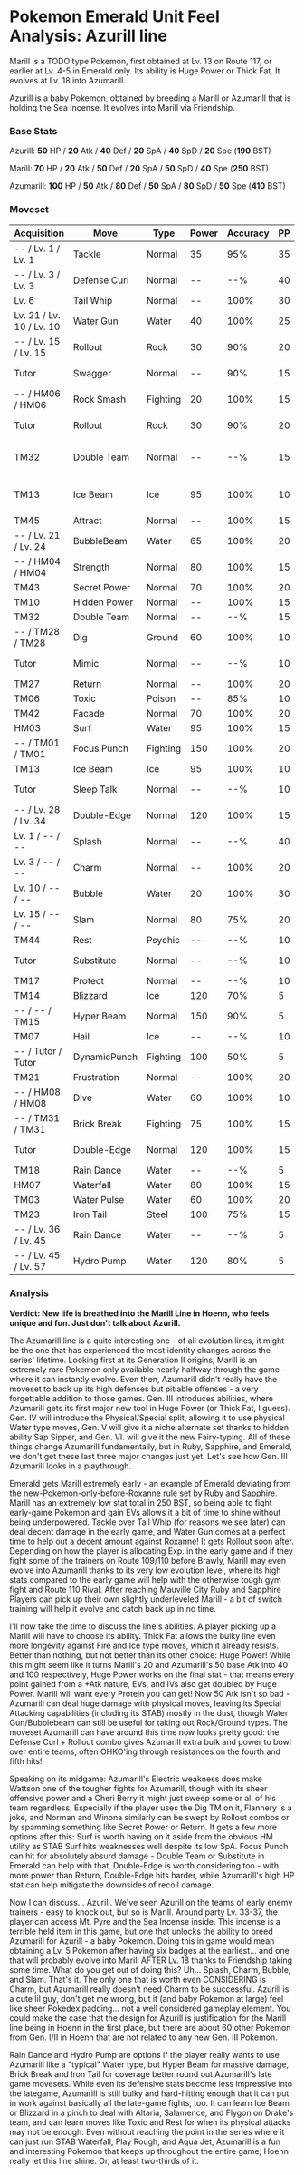 # Pokemon Emerald Unit Feel Analysis: Azurill line

Marill is a TODO type Pokemon, first obtained at Lv. 13 on Route 117, or earlier at Lv. 4-5 in Emerald only. Its ability is Huge Power or Thick Fat. It evolves at Lv. 18 into Azumarill.

Azurill is a baby Pokemon, obtained by breeding a Marill or Azumarill that is holding the Sea Incense. It evolves into Marill via Friendship.

### Base Stats

Azurill: **50** HP / **20** Atk / **40** Def / **20** SpA / **40** SpD / **20** Spe (**190** BST)

Marill: **70** HP / **20** Atk / **50** Def / **20** SpA / **50** SpD / **40** Spe (**250** BST)

Azumarill: **100** HP / **50** Atk / **80** Def / **50** SpA / **80** SpD / **50** Spe (**410** BST)

### Moveset

| Acquisition              | Move         | Type     | Power | Accuracy | PP | Notes              |
|--------------------------|--------------|----------|-------|----------|----|--------------------|
| -- / Lv. 1 / Lv. 1       | Tackle       | Normal   | 35    | 95%      | 35 |                    |
| -- / Lv. 3 / Lv. 3       | Defense Curl | Normal   | --    | --%      | 40 |                    |
| Lv. 6                    | Tail Whip    | Normal   | --    | 100%     | 30 |                    |
| Lv. 21 / Lv. 10 / Lv. 10 | Water Gun    | Water    | 40    | 100%     | 25 |                    |
| -- / Lv. 15 / Lv. 15     | Rollout      | Rock     | 30    | 90%      | 20 |                    |
| Tutor                    | Swagger      | Normal   | --    | 90%      | 15 | Emerald only       |
| -- / HM06 / HM06         | Rock Smash   | Fighting | 20    | 100%     | 15 |                    |
| Tutor                    | Rollout      | Rock     | 30    | 90%      | 20 | Emerald only       |
| TM32                     | Double Team  | Normal   | --    | --%      | 15 | Buy at Game Corner |
| TM13                     | Ice Beam     | Ice      | 95    | 100%     | 10 | Buy at Game Corner |
| TM45                     | Attract      | Normal   | --    | 100%     | 15 |                    |
| -- / Lv. 21 / Lv. 24     | BubbleBeam   | Water    | 65    | 100%     | 20 |                    |
| -- / HM04 / HM04         | Strength     | Normal   | 80    | 100%     | 15 |                    |
| TM43                     | Secret Power | Normal   | 70    | 100%     | 20 |                    |
| TM10                     | Hidden Power | Normal   | --    | 100%     | 15 |                    |
| TM32                     | Double Team  | Normal   | --    | --%      | 15 |                    |
| -- / TM28 / TM28         | Dig          | Ground   | 60    | 100%     | 10 |                    |
| Tutor                    | Mimic        | Normal   | --    | --%      | 10 | Emerald only       |
| TM27                     | Return       | Normal   | --    | 100%     | 20 |                    |
| TM06                     | Toxic        | Poison   | --    | 85%      | 10 |                    |
| TM42                     | Facade       | Normal   | 70    | 100%     | 20 |                    |
| HM03                     | Surf         | Water    | 95    | 100%     | 15 |                    |
| -- / TM01 / TM01         | Focus Punch  | Fighting | 150   | 100%     | 20 |                    |
| TM13                     | Ice Beam     | Ice      | 95    | 100%     | 10 |                    |
| Tutor                    | Sleep Talk   | Normal   | --    | --%      | 10 | Emerald only       |
| -- / Lv. 28 / Lv. 34     | Double-Edge  | Normal   | 120   | 100%     | 15 |                    |
| Lv. 1 / -- / --          | Splash       | Normal   | --    | --%      | 40 | Azurill only*      |
| Lv. 3 / -- / --          | Charm        | Normal   | --    | 100%     | 20 | Azurill only*      |
| Lv. 10 / -- / --         | Bubble       | Water    | 20    | 100%     | 30 | Azurill only*      |
| Lv. 15 / -- / --         | Slam         | Normal   | 80    | 75%      | 20 | Azurill only*      |
| TM44                     | Rest         | Psychic  | --    | --%      | 10 |                    |
| Tutor                    | Substitute   | Normal   | --    | --%      | 10 | Emerald only       |
| TM17                     | Protect      | Normal   | --    | --%      | 10 |                    |
| TM14                     | Blizzard     | Ice      | 120   | 70%      | 5  |                    |
| -- / -- / TM15           | Hyper Beam   | Normal   | 150   | 90%      | 5  |                    |
| TM07                     | Hail         | Ice      | --    | --%      | 10 |                    |
| -- / Tutor / Tutor       | DynamicPunch | Fighting | 100   | 50%      | 5  | Emerald only       |
| TM21                     | Frustration  | Normal   | --    | 100%     | 20 |                    |
| -- / HM08 / HM08         | Dive         | Water    | 60    | 100%     | 10 |                    |
| -- / TM31 / TM31         | Brick Break  | Fighting | 75    | 100%     | 15 |                    |
| Tutor                    | Double-Edge  | Normal   | 120   | 100%     | 15 | Emerald only       |
| TM18                     | Rain Dance   | Water    | --    | --%      | 5  |                    |
| HM07                     | Waterfall    | Water    | 80    | 100%     | 15 |                    |
| TM03                     | Water Pulse  | Water    | 60    | 100%     | 20 |                    |
| TM23                     | Iron Tail    | Steel    | 100   | 75%      | 15 |                    |
| -- / Lv. 36 / Lv. 45     | Rain Dance   | Water    | --    | --%      | 5  |                    |
| -- / Lv. 45 / Lv. 57     | Hydro Pump   | Water    | 120   | 80%      | 5  |                    |

### Analysis

**Verdict: New life is breathed into the Marill Line in Hoenn, who feels unique and fun. Just don't talk about Azurill.**

The Azumarill line is a quite interesting one - of all evolution lines, it might be the one that has experienced the most identity changes across the series' lifetime. Looking first at its Generation II origins, Marill is an extremely rare Pokemon only available nearly halfway through the game - where it can instantly evolve. Even then, Azumarill didn't really have the moveset to back up its high defenses but pitiable offenses - a very forgettable addition to those games. Gen. III introduces abilities, where Azumarill gets its first major new tool in Huge Power (or Thick Fat, I guess). Gen. IV will introduce the Physical/Special split, allowing it to use physical Water type moves, Gen. V will give it a niche alternate set thanks to hidden ability Sap Sipper, and Gen. VI. will give it the new Fairy-typing. All of these things change Azumarill fundamentally, but in Ruby, Sapphire, and Emerald, we don't get these last three major changes just yet. Let's see how Gen. III Azumarill looks in a playthrough.

Emerald gets Marill extremely early - an example of Emerald deviating from the new-Pokemon-only-before-Roxanne rule set by Ruby and Sapphire. Marill has an extremely low stat total in 250 BST, so being able to fight early-game Pokemon and gain EVs allows it a bit of time to shine without being underpowered. Tackle over Tail Whip (for reasons we see later) can deal decent damage in the early game, and Water Gun comes at a perfect time to help out a decent amount against Roxanne! It gets Rollout soon after. Depending on how the player is allocating Exp. in the early game and if they fight some of the trainers on Route 109/110 before Brawly, Marill may even evolve into Azumarill thanks to its very low evolution level, where its high stats compared to the early game will help with the otherwise tough gym fight and Route 110 Rival. After reaching Mauville City Ruby and Sapphire Players can pick up their own slightly underleveled Marill - a bit of switch training will help it evolve and catch back up in no time.

I'll now take the time to discuss the line's abilities. A player picking up a Marill will have to choose its ability. Thick Fat allows the bulky line even more longevity against Fire and Ice type moves, which it already resists. Better than nothing, but not better than its other choice: Huge Power! While this might seem like it turns Marill's 20 and Azumarill's 50 base Atk into 40 and 100 respectively, Huge Power works on the final stat - that means every point gained from a +Atk nature, EVs, and IVs also get doubled by Huge Power. Marill will want every Protein you can get! Now 50 Atk isn't so bad - Azumarill can deal huge damage with physical moves, leaving its Special Attacking capabilities (including its STAB) mostly in the dust, though Water Gun/Bubblebeam can still be useful for taking out Rock/Ground types. The moveset Azumarill can have around this time now looks pretty good: the Defense Curl + Rollout combo gives Azumarill extra bulk and power to bowl over entire teams, often OHKO'ing through resistances on the fourth and fifth hits!

Speaking on its midgame: Azumarill's Electric weakness does make Wattson one of the tougher fights for Azumarill, though with its sheer offensive power and a Cheri Berry it might just sweep some or all of his team regardless. Especially if the player uses the Dig TM on it, Flannery is a joke, and Norman and Winona similarly can be swept by Rollout combos or by spamming something like Secret Power or Return. It gets a few more options after this: Surf is worth having on it aside from the obvious HM utility as STAB Surf hits weaknesses well despite its low SpA. Focus Punch can hit for absolutely absurd damage - Double Team or Substitute in Emerald can help with that. Double-Edge is worth considering too - with more power than Return, Double-Edge hits harder, while Azumarill's high HP stat can help mitigate the downsides of recoil damage.

Now I can discuss... Azurill. We've seen Azurill on the teams of early enemy trainers - easy to knock out, but so is Marill. Around party Lv. 33-37, the player can access Mt. Pyre and the Sea Incense inside. This incense is a terrible held item in this game, but one that unlocks the ability to breed Azumarill for Azurill - a baby Pokemon. Doing this in game would mean obtaining a Lv. 5 Pokemon after having six badges at the earliest... and one that will probably evolve into Marill AFTER Lv. 18 thanks to Friendship taking some time. What do you get out of doing this? Uh... Splash, Charm, Bubble, and Slam. That's it. The only one that is worth even CONSIDERING is Charm, but Azumarill really doesn't need Charm to be successful. Azurill is a cute lil guy, don't get me wrong, but it (and baby Pokemon at large) feel like sheer Pokedex padding... not a well considered gameplay element. You could make the case that the design for Azurill is justification for the Marill line being in Hoenn in the first place, but there are about 60 other Pokemon from Gen. I/II in Hoenn that are not related to any new Gen. III Pokemon.

Rain Dance and Hydro Pump are options if the player really wants to use Azumarill like a "typical" Water type, but Hyper Beam for massive damage, Brick Break and Iron Tail for coverage better round out Azumarill's late game movesets. While even its defensive stats become less impressive into the lategame, Azumarill is still bulky and hard-hitting enough that it can put in work against basically all the late-game fights, too. It can learn Ice Beam or Blizzard in a pinch to deal with Altaria, Salamence, and Flygon on Drake's team, and can learn moves like Toxic and Rest for when its physical attacks may not be enough. Even without reaching the point in the series where it can just run STAB Waterfall, Play Rough, and Aqua Jet, Azumarill is a fun and interesting Pokemon that keeps up throughout the entire game; Hoenn really let this line shine. Or, at least two-thirds of it.